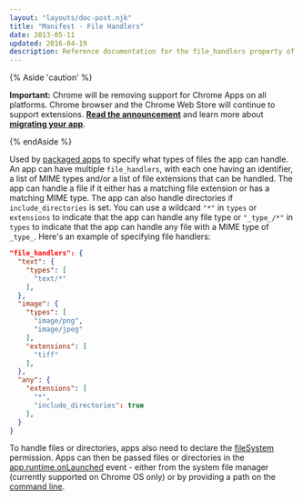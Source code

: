 ```yaml
---
layout: "layouts/doc-post.njk"
title: "Manifest - File Handlers"
date: 2013-05-11
updated: 2016-04-19
description: Reference documentation for the file_handlers property of manifest.json.
---
```


{% Aside 'caution' %}

**Important:** Chrome will be removing support for Chrome Apps on all platforms. Chrome browser and
the Chrome Web Store will continue to support extensions. [**Read the announcement**][1] and learn
more about [**migrating your app**][2].

{% endAside %}

Used by [packaged apps][3] to specify what types of files the app can handle. An app can have
multiple `file_handlers`, with each one having an identifier, a list of MIME types and/or a list of
file extensions that can be handled. The app can handle a file if it either has a matching file
extension or has a matching MIME type. The app can also handle directories if `include_directories`
is set. You can use a wildcard `"*"` in `types` or `extensions` to indicate that the app can handle
any file type or `"_type_/*"` in `types` to indicate that the app can handle any file with a MIME
type of `_type_`. Here's an example of specifying file handlers:

```json
"file_handlers": {
  "text": {
    "types": [
      "text/*"
    ],
  },
  "image": {
    "types": [
      "image/png",
      "image/jpeg"
    ],
    "extensions": [
      "tiff"
    ],
  },
  "any": {
    "extensions": [
      "*",
      "include_directories": true
    ],
  }
}
```

To handle files or directories, apps also need to declare the [fileSystem][4] permission. Apps can
then be passed files or directories in the [app.runtime.onLaunched][5] event - either from the
system file manager (currently supported on Chrome OS only) or by providing a path on the [command
line][6].

[1]: https://blog.chromium.org/2020/01/moving-forward-from-chrome-apps.html
[2]: /apps/migration
[3]: ../app_lifecycle#eventpage
[4]: /apps/fileSystem
[5]: /apps/app.runtime#event-onLaunched
[6]: ../first_app#open
